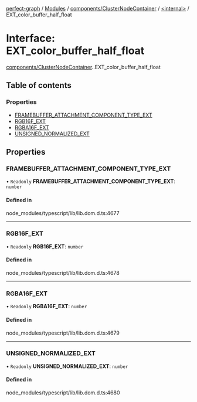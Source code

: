 [perfect-graph](../README.md) / [Modules](../modules.md) / [components/ClusterNodeContainer](../modules/components_ClusterNodeContainer.md) / [<internal\>](../modules/components_ClusterNodeContainer._internal_.md) / EXT\_color\_buffer\_half\_float

# Interface: EXT\_color\_buffer\_half\_float

[components/ClusterNodeContainer](../modules/components_ClusterNodeContainer.md).[<internal>](../modules/components_ClusterNodeContainer._internal_.md).EXT_color_buffer_half_float

## Table of contents

### Properties

- [FRAMEBUFFER\_ATTACHMENT\_COMPONENT\_TYPE\_EXT](components_ClusterNodeContainer._internal_.EXT_color_buffer_half_float.md#framebuffer_attachment_component_type_ext)
- [RGB16F\_EXT](components_ClusterNodeContainer._internal_.EXT_color_buffer_half_float.md#rgb16f_ext)
- [RGBA16F\_EXT](components_ClusterNodeContainer._internal_.EXT_color_buffer_half_float.md#rgba16f_ext)
- [UNSIGNED\_NORMALIZED\_EXT](components_ClusterNodeContainer._internal_.EXT_color_buffer_half_float.md#unsigned_normalized_ext)

## Properties

### FRAMEBUFFER\_ATTACHMENT\_COMPONENT\_TYPE\_EXT

• `Readonly` **FRAMEBUFFER\_ATTACHMENT\_COMPONENT\_TYPE\_EXT**: `number`

#### Defined in

node_modules/typescript/lib/lib.dom.d.ts:4677

___

### RGB16F\_EXT

• `Readonly` **RGB16F\_EXT**: `number`

#### Defined in

node_modules/typescript/lib/lib.dom.d.ts:4678

___

### RGBA16F\_EXT

• `Readonly` **RGBA16F\_EXT**: `number`

#### Defined in

node_modules/typescript/lib/lib.dom.d.ts:4679

___

### UNSIGNED\_NORMALIZED\_EXT

• `Readonly` **UNSIGNED\_NORMALIZED\_EXT**: `number`

#### Defined in

node_modules/typescript/lib/lib.dom.d.ts:4680
